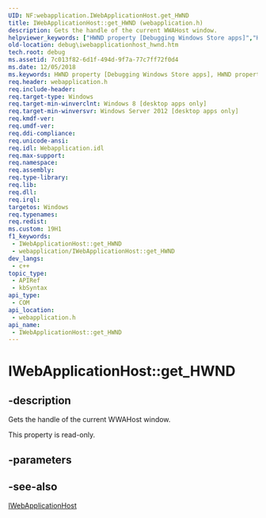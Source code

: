 ```yaml
---
UID: NF:webapplication.IWebApplicationHost.get_HWND
title: IWebApplicationHost::get_HWND (webapplication.h)
description: Gets the handle of the current WWAHost window.
helpviewer_keywords: ["HWND property [Debugging Windows Store apps]","HWND property [Debugging Windows Store apps]","IWebApplicationHost interface","IWebApplicationHost interface [Debugging Windows Store apps]","HWND property","IWebApplicationHost.HWND","IWebApplicationHost.get_HWND","IWebApplicationHost::HWND","IWebApplicationHost::get_HWND","debug.iwebapplicationhost_hwnd","get_HWND","webapplication/IWebApplicationHost::HWND","webapplication/IWebApplicationHost::get_HWND"]
old-location: debug\iwebapplicationhost_hwnd.htm
tech.root: debug
ms.assetid: 7c013f82-6d1f-494d-9f7a-77c7ff72f0d4
ms.date: 12/05/2018
ms.keywords: HWND property [Debugging Windows Store apps], HWND property [Debugging Windows Store apps],IWebApplicationHost interface, IWebApplicationHost interface [Debugging Windows Store apps],HWND property, IWebApplicationHost.HWND, IWebApplicationHost.get_HWND, IWebApplicationHost::HWND, IWebApplicationHost::get_HWND, debug.iwebapplicationhost_hwnd, get_HWND, webapplication/IWebApplicationHost::HWND, webapplication/IWebApplicationHost::get_HWND
req.header: webapplication.h
req.include-header: 
req.target-type: Windows
req.target-min-winverclnt: Windows 8 [desktop apps only]
req.target-min-winversvr: Windows Server 2012 [desktop apps only]
req.kmdf-ver: 
req.umdf-ver: 
req.ddi-compliance: 
req.unicode-ansi: 
req.idl: Webapplication.idl
req.max-support: 
req.namespace: 
req.assembly: 
req.type-library: 
req.lib: 
req.dll: 
req.irql: 
targetos: Windows
req.typenames: 
req.redist: 
ms.custom: 19H1
f1_keywords:
 - IWebApplicationHost::get_HWND
 - webapplication/IWebApplicationHost::get_HWND
dev_langs:
 - c++
topic_type:
 - APIRef
 - kbSyntax
api_type:
 - COM
api_location:
 - webapplication.h
api_name:
 - IWebApplicationHost::get_HWND
---
```


# IWebApplicationHost::get_HWND


## -description

Gets the handle of the current WWAHost window.

This property is read-only.

## -parameters

## -see-also

<a href="/previous-versions/windows/desktop/api/webapplication/nn-webapplication-iwebapplicationhost">IWebApplicationHost</a>

